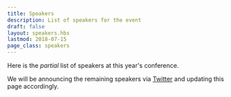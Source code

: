 ```yaml
---
title: Speakers
description: List of speakers for the event
draft: false
layout: speakers.hbs
lastmod: 2018-07-15
page_class: speakers
---
```


Here is the _partial_ list of speakers at this year's conference.

We will be announcing the remaining speakers via [Twitter](https://twitter.com/webstandards) and updating this page accordingly.
